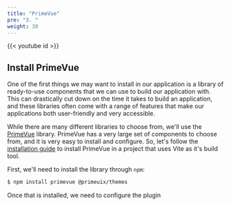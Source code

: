 ```yaml
---
title: "PrimeVue"
pre: "3. "
weight: 30
---
```


{{< youtube id >}}

## Install PrimeVue

One of the first things we may want to install in our application is a library of ready-to-use components that we can use to build our application with. This can drastically cut down on the time it takes to build an application, and these libraries often come with a range of features that make our applications both user-friendly and very accessible.

While there are many different libraries to choose from, we'll use the [PrimeVue](https://primevue.org/) library. PrimeVue has a very large set of components to choose from, and it is very easy to install and configure. So, let's follow the [installation guide](https://primevue.org/vite) to install PrimeVue in a project that uses Vite as it's build tool.

First, we'll need to install the library through `npm`:

```bash {title="terminal"}
$ npm install primevue @primeuix/themes
```

Once that is installed, we need to configure the plugin 
